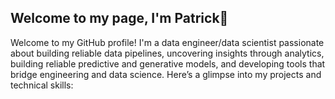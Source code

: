## Welcome to my page, I'm Patrick👋
Welcome to my GitHub profile! I'm a data engineer/data scientist passionate about building reliable data pipelines, uncovering insights through analytics, building reliable predictive and generative models, and developing tools that bridge engineering and data science. Here’s a glimpse into my projects and technical skills:
<!--
**Patrick-lab-droid/Patrick-lab-droid** is a ✨ _special_ ✨ repository because its `README.md` (this file) appears on your GitHub profile.

Here are some ideas to get you started:

- 🔭 I’m currently working on ...
- 🌱 I’m currently learning ...
- 👯 I’m looking to collaborate on ...
- 🤔 I’m looking for help with ...
- 💬 Ask me about ...
- 📫 How to reach me: ...
- 😄 Pronouns: ...
- ⚡ Fun fact: ...
-->
